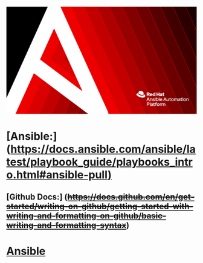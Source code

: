 ![inage alt](https://github.com/josh-butler93/ansible/blob/986c18c1cafca3a942c707745b99d0e8e39e77e8/Setup/ansible.png)
# [Ansible:](<ins>https://docs.ansible.com/ansible/latest/playbook_guide/playbooks_intro.html#ansible-pull)
## [Github Docs:] (~~https://docs.github.com/en/get-started/writing-on-github/getting-started-with-writing-and-formatting-on-github/basic-writing-and-formatting-syntax~~)
# [Ansible](https://docs.ansible.com/ansible/latest/playbook_guide/playbooks_intro.html#ansible-pull)
